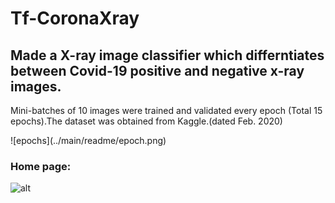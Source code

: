 # Tf-CoronaXray
## Made a X-ray image classifier which differntiates between Covid-19 positive and negative x-ray images.
<p>Mini-batches of 10 images were trained and validated every epoch (Total 15 epochs).The dataset was obtained from Kaggle.(dated Feb. 2020)</p>
![epochs](../main/readme/epoch.png)


### Home page:
![alt](../main/readme/home.png)
 
 
 
